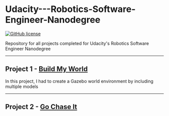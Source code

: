 
# Udacity---Robotics-Software-Engineer-Nanodegree

[![GitHub license](https://img.shields.io/bower/l/mi.svg?style=for-the-badge)](https://img.shields.io/bower/l/:packageName.svg)

Repository for all projects completed for Udacity's Robotics Software Engineer Nanodegree

___

## Project 1 - [Build My World]()

In this project, I had to create a Gazebo world environment by including multiple models

___

## Project 2 - [Go Chase It]()


